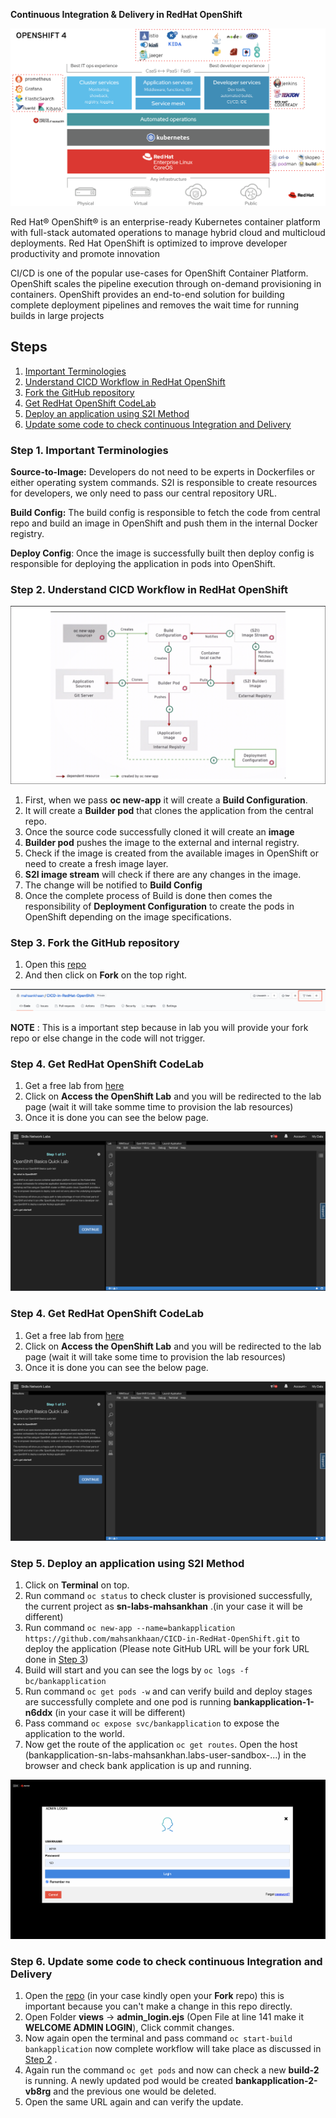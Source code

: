 __Continuous Integration & Delivery in RedHat OpenShift__

![archi](images/OC.png)


Red Hat® OpenShift® is an enterprise-ready Kubernetes container platform with full-stack automated operations to manage hybrid cloud and multicloud deployments. Red Hat OpenShift is optimized to improve developer productivity and promote innovation

CI/CD is one of the popular use-cases for OpenShift Container Platform. OpenShift scales the pipeline execution through on-demand provisioning in containers. OpenShift provides an end-to-end solution for building complete deployment pipelines and removes the wait time for running builds in large projects


## Steps
1. [Important Terminologies](#step-1-important-terminologies)
1. [Understand CICD Workflow in RedHat OpenShift](#step-2-understand-CICD-workflow-in-redhat-openshift)
1. [Fork the GitHub repository](#step-3-fork-the-github-repository)
1. [Get RedHat OpenShift CodeLab](#step-4-Get-RedHat-OpenShift-CodeLab)
1. [Deploy an application using S2I Method](#step-5-deploy-an-application-using-S2I-Method)
1. [Update some code to check continuous Integration and Delivery](#step-6-Update-some-code-to-check-continuous-Integration-and-delivery)


### Step 1. Important Terminologies

__Source-to-Image:__ Developers do not need to be experts in Dockerfiles or either operating system commands. S2I is responsible to create resources for developers, we only need to pass our central repository URL.   

__Build Config:__ The build config is responsible to fetch the code from central repo and build an image in OpenShift and push them in the internal Docker registry.

__Deploy Config__: Once the image is successfully built then deploy config is responsible for deploying the application in pods into OpenShift.


### Step 2. Understand CICD Workflow in RedHat OpenShift

![workflow](images/s3.png)


1. First, when we pass __oc new-app__ it will create a __Build Configuration__.
1. It will create a __Builder pod__ that clones the application from the central repo.
1. Once the source code successfully cloned it will create an __image__ 
1.  __Builder pod__ pushes the image to the external and internal registry.
1. Check if the image is created from the available images in OpenShift or need to create a fresh image layer.
1. __S2I image stream__ will check if there are any changes in the image.
1. The change will be notified to __Build Config__
1. Once the complete process of Build is done then comes the responsibility of __Deployment Configuration__ to create the pods in OpenShift depending on the image specifications.

### Step 3. Fork the GitHub repository
1. Open this [repo](https://github.com/mahsankhaan/CICD-in-RedHat-OpenShift)
1. And then click on __Fork__ on the top right.

![fork](images/s4.png)


__NOTE__ : This is a important step because in lab you will provide your fork repo or else change in the code will not trigger.

### Step 4. Get RedHat OpenShift CodeLab 
1. Get a free lab from [here](https://developer.ibm.com/tutorials/openshift-basics-workshop-labs/)
1. Click on __Access the OpenShift Lab__ and you will be redirected to the lab page (wait it will take somme time to provision the lab resources)
1. Once it is done you can see the below page.

![lab](images/s1.png)



### Step 4. Get RedHat OpenShift CodeLab 
1. Get a free lab from [here](https://developer.ibm.com/tutorials/openshift-basics-workshop-labs/)
1. Click on __Access the OpenShift Lab__ and you will be redirected to the lab page (wait it will take some time to provision the lab resources)
1. Once it is done you can see the below page.

![lab](images/s1.png)


### Step 5. Deploy an application using S2I Method
1. Click on __Terminal__ on top. 
1. Run command `oc status` to check cluster is provisioned successfully, the current project as __sn-labs-mahsankhan__ .(in your case it will be different) 
1. Run command `oc new-app --name=bankapplication https://github.com/mahsankhaan/CICD-in-RedHat-OpenShift.git` to deploy the application (Please note GitHub URL will be your fork URL done in [Step 3](#step-3-fork-the-github-repository))
1. Build will start and you can see the logs by `oc logs -f bc/bankapplication` 
1. Run command `oc get pods -w` and can verify build and deploy stages are successfully complete and one pod is running __bankapplication-1-n6ddx__ (in your case it will be different) 
1. Pass command `oc expose svc/bankapplication` to expose the application to the world.
1. Now get the route of the application `oc get routes`. Open the host (bankapplication-sn-labs-mahsankhan.labs-user-sandbox-...) in the browser and check bank application is up and running.

![admin](images/s5.png)

### Step 6. Update some code to check continuous Integration and Delivery

1. Open the [repo](https://github.com/mahsankhaan/CICD-in-RedHat-OpenShift.git) (in your case kindly open your __Fork__ repo) this is important because you can't make a change in this repo directly.
1. Open Folder __views__ -> __admin_login.ejs__  (Open File at line 141 make it __WELCOME ADMIN LOGIN__), Click commit changes.
1. Now again open the terminal and pass command `oc start-build bankapplication` now complete workflow will take place as discussed in [Step 2](#step-2-understand-CICD-workflow-in-redhat-openshift) .
1. Again run the command `oc get pods` and now can check a new __build-2__ is running. A newly updated pod would be created __bankapplication-2-vb8rg__ and the previous one would be deleted.
1. Open the same URL again and can verify the update.


